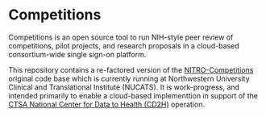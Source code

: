 # Competitions

Competitions is an open source tool to run NIH-style peer review of competitions, pilot projects, and research proposals in a cloud-based consortium-wide single sign-on platform.

This repository contains a re-factored version of the [NITRO-Competitions](https://github.com/NUBIC/nitro-competitions) original code base which is currently running at Northwestern University Clinical and Translational Institute (NUCATS). It is work-progress, and intended primarily to enable a cloud-based implementtion in support of the [CTSA National Center for Data to Health (CD2H)](https://github.com/NUBIC/nitro-competitions) operation. 

